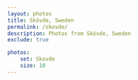 ```yaml
---
layout: photos
title: Skövde, Sweden
permalink: /skovde/
description: Photos from Skövde, Sweden
exclude: true

photos:
    set: Skovde
    size: 10
---
```



